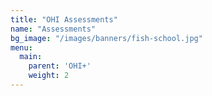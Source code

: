 ```yaml
---
title: "OHI Assessments"
name: "Assessments"
bg_image: "/images/banners/fish-school.jpg"
menu:
  main:
    parent: 'OHI+'
    weight: 2
---
```

